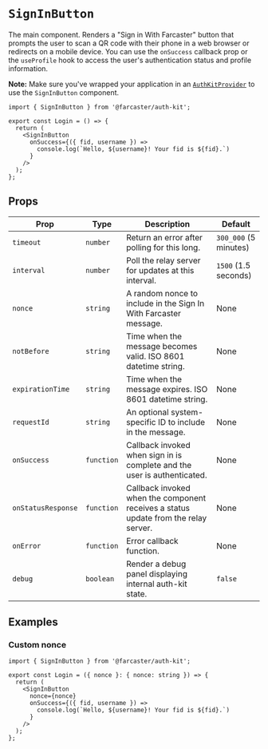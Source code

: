 # `SignInButton`

The main component. Renders a "Sign in With Farcaster" button that prompts the user to scan a QR code with their phone in a web browser or redirects on a mobile device. You can use the `onSuccess` callback prop or the `useProfile` hook to access the user's authentication status and profile information.

**Note:** Make sure you've wrapped your application in an [`AuthKitProvider`](./auth-kit-provider.md) to use the `SignInButton` component.

```tsx
import { SignInButton } from '@farcaster/auth-kit';

export const Login = () => {
  return (
    <SignInButton
      onSuccess={({ fid, username }) =>
        console.log(`Hello, ${username}! Your fid is ${fid}.`)
      }
    />
  );
};
```

## Props

| Prop               | Type       | Description                                                                         | Default               |
| ------------------ | ---------- | ----------------------------------------------------------------------------------- | --------------------- |
| `timeout`          | `number`   | Return an error after polling for this long.                                        | `300_000` (5 minutes) |
| `interval`         | `number`   | Poll the relay server for updates at this interval.                                 | `1500` (1.5 seconds)  |
| `nonce`            | `string`   | A random nonce to include in the Sign In With Farcaster message.                    | None                  |
| `notBefore`        | `string`   | Time when the message becomes valid. ISO 8601 datetime string.                      | None                  |
| `expirationTime`   | `string`   | Time when the message expires. ISO 8601 datetime string.                            | None                  |
| `requestId`        | `string`   | An optional system-specific ID to include in the message.                           | None                  |
| `onSuccess`        | `function` | Callback invoked when sign in is complete and the user is authenticated.            | None                  |
| `onStatusResponse` | `function` | Callback invoked when the component receives a status update from the relay server. | None                  |
| `onError`          | `function` | Error callback function.                                                            | None                  |
| `debug`            | `boolean`  | Render a debug panel displaying internal auth-kit state.                            | `false`               |

## Examples

### Custom nonce

```tsx
import { SignInButton } from '@farcaster/auth-kit';

export const Login = ({ nonce }: { nonce: string }) => {
  return (
    <SignInButton
      nonce={nonce}
      onSuccess={({ fid, username }) =>
        console.log(`Hello, ${username}! Your fid is ${fid}.`)
      }
    />
  );
};
```
